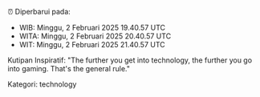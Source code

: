 ⏰ Diperbarui pada:
- WIB: Minggu, 2 Februari 2025 19.40.57 UTC
- WITA: Minggu, 2 Februari 2025 20.40.57 UTC
- WIT: Minggu, 2 Februari 2025 21.40.57 UTC

Kutipan Inspiratif:
"The further you get into technology, the further you go into gaming. That's the general rule."


Kategori: technology


